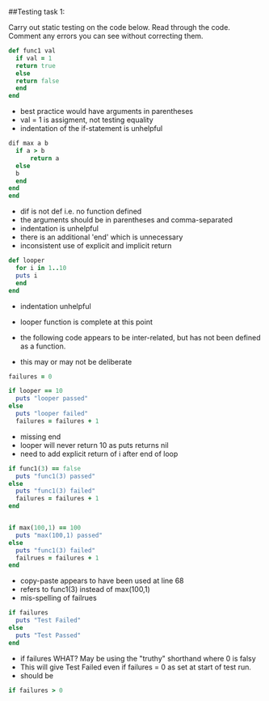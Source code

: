 ##Testing task 1:

Carry out static testing on the code below.
Read through the code.
Comment any errors you can see without correcting them.

```ruby
def func1 val
  if val = 1
  return true
  else
  return false
  end
end
```

- best practice would have arguments in parentheses
- val = 1 is assigment, not testing equality
- indentation of the if-statement is unhelpful

```ruby
dif max a b
  if a > b
      return a
  else
  b
  end
end
end
```

- dif is not def i.e. no function defined
- the arguments should be in parentheses and comma-separated
- indentation is unhelpful
- there is an additional 'end' which is unnecessary
- inconsistent use of explicit and implicit return

```ruby
def looper
  for i in 1..10
  puts i
  end
end
```

- indentation unhelpful
- looper function is complete at this point


- the following code appears to be inter-related, but has not been defined as a function.
- this may or may not be deliberate
```ruby
failures = 0

if looper == 10
  puts "looper passed"
else
  puts "looper failed"
  failures = failures + 1
```

- missing end
- looper will never return 10 as puts returns nil
- need to add explicit return of i after end of loop

```ruby
if func1(3) == false
  puts "func1(3) passed"
else
  puts "func1(3) failed"
  failures = failures + 1
end


if max(100,1) == 100
  puts "max(100,1) passed"
else
  puts "func1(3) failed"
  failrues = failures + 1
end
```

- copy-paste appears to have been used at line 68
- refers to func1(3) instead of max(100,1)
- mis-spelling of failrues


```ruby
if failures
  puts "Test Failed"
else
  puts "Test Passed"
end
```

- if failures WHAT? May be using the "truthy" shorthand where 0 is falsy
- This will give Test Failed even if failures = 0 as set
at start of test run.
- should be
```ruby
if failures > 0
```
